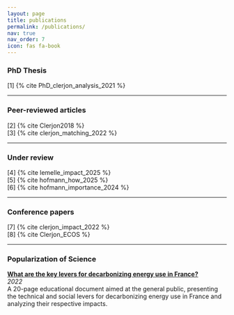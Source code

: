 ```yaml
---
layout: page
title: publications
permalink: /publications/
nav: true
nav_order: 7
icon: fas fa-book
---
```

### PhD Thesis

<div class="publications">
  <div class="pub-item">[1] {% cite PhD_clerjon_analysis_2021 %}</div>
</div>

---

### Peer-reviewed articles

<div class="publications">
  <div class="pub-item">[2] {% cite Clerjon2018 %}</div>
  <div class="pub-item">[3] {% cite clerjon_matching_2022 %}</div>
</div>

---

### Under review

<div class="publications">
  <div class="pub-item">[4] {% cite lemelle_impact_2025 %}</div>
  <div class="pub-item">[5] {% cite hofmann_how_2025 %}</div>
  <div class="pub-item">[6] {% cite hofmann_importance_2024 %}</div>
</div>

---

### Conference papers

<div class="publications">
  <div class="pub-item">[7] {% cite clerjon_impact_2022 %}</div>
  <div class="pub-item">[8] {% cite Clerjon_ECOS %}</div>
</div>

---

### Popularization of Science

**[What are the key levers for decarbonizing energy use in France?](https://www.cea.fr/energies/i-tese/Pages/Actualites/Focus-Thematiques/usages-energie-france.aspx)**  
*2022*  
A 20-page educational document aimed at the general public, presenting the technical and social levers for decarbonizing energy use in France and analyzing their respective impacts.